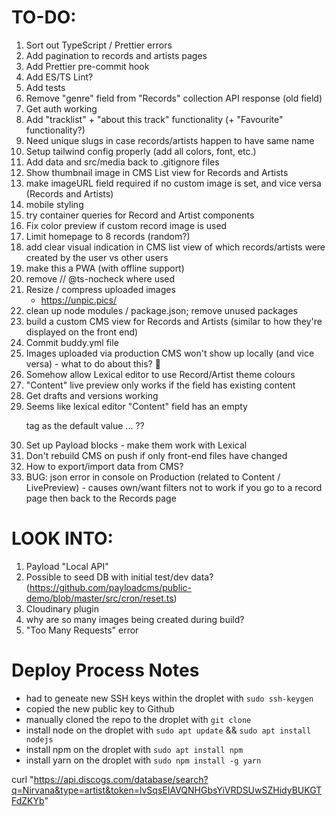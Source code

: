 # TO-DO:

1. Sort out TypeScript / Prettier errors
2. Add pagination to records and artists pages
3. Add Prettier pre-commit hook
4. Add ES/TS Lint?
5. Add tests
6. Remove "genre" field from "Records" collection API response (old field)
7. Get auth working
8. Add "tracklist" + "about this track" functionality (+ "Favourite" functionality?)
9. Need unique slugs in case records/artists happen to have same name
10. Setup tailwind config properly (add all colors, font, etc.)
11. Add data and src/media back to .gitignore files
12. Show thumbnail image in CMS List view for Records and Artists
13. make imageURL field required if no custom image is set, and vice versa (Records and Artists)
14. mobile styling
15. try container queries for Record and Artist components
16. Fix color preview if custom record image is used
17. Limit homepage to 8 records (random?)
18. add clear visual indication in CMS list view of which records/artists were created by the user vs other users
19. make this a PWA (with offline support)
20. remove // @ts-nocheck where used
21. Resize / compress uploaded images
    - https://unpic.pics/
22. clean up node modules / package.json; remove unused packages
23. build a custom CMS view for Records and Artists (similar to how they're displayed on the front end)
24. Commit buddy.yml file
25. Images uploaded via production CMS won't show up locally (and vice versa) - what to do about this? 🤔
26. Somehow allow Lexical editor to use Record/Artist theme colours
27. "Content" live preview only works if the field has existing content
28. Get drafts and versions working
29. Seems like lexical editor "Content" field has an empty <p> tag as the default value ... ??
30. Set up Payload blocks - make them work with Lexical
31. Don't rebuild CMS on push if only front-end files have changed
32. How to export/import data from CMS?
33. BUG: json error in console on Production (related to Content / LivePreview) - causes own/want filters not to work if you go to a record page then back to the Records page

# LOOK INTO:

1. Payload "Local API"
2. Possible to seed DB with initial test/dev data? (https://github.com/payloadcms/public-demo/blob/master/src/cron/reset.ts)
3. Cloudinary plugin
4. why are so many images being created during build?
5. "Too Many Requests" error

# Deploy Process Notes

- had to geneate new SSH keys within the droplet with `sudo ssh-keygen`
- copied the new public key to Github
- manually cloned the repo to the droplet with `git clone`
- install node on the droplet with `sudo apt update` && `sudo apt install nodejs`
- install npm on the droplet with `sudo apt install npm`
- install yarn on the droplet with `sudo npm install -g yarn`

curl "https://api.discogs.com/database/search?q=Nirvana&type=artist&token=lvSqsEIAVQNHGbsYiVRDSUwSZHidyBUKGTFdZKYb"
